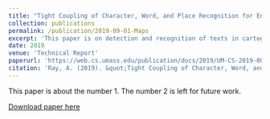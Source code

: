 ```yaml
---
title: "Tight Coupling of Character, Word, and Place Recognition for End-to-End Text Recognition in Maps"
collection: publications
permalink: /publication/2019-09-01-Maps
excerpt: 'This paper is on detection and recognition of texts in cartographic images'
date: 2019
venue: 'Technical Report'
paperurl: 'https://web.cs.umass.edu/publication/docs/2019/UM-CS-2019-003.pdf'
citation: 'Ray, A. (2019). &quot;Tight Coupling of Character, Word, and Place Recognition for End-to-End Text Recognition in Maps.&quot; <i>Technical Report, College of Information and Computer Sciences, University of Massachusetts, Amherst, MA</i>. 1(1).'
---
```

This paper is about the number 1. The number 2 is left for future work.

[Download paper here](https://web.cs.umass.edu/publication/docs/2019/UM-CS-2019-003.pdf)

<!-- Recommended citation: Your Name, You. (2009). "Paper Title Number 1." <i>Journal 1</i>. 1(1). -->